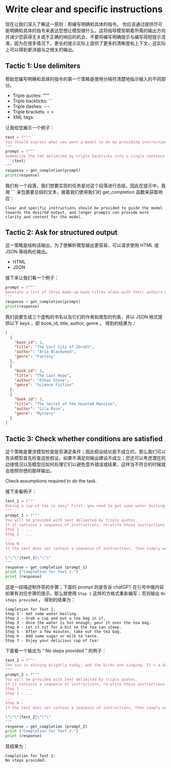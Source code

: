 # Write clear and specific instructions

现在让我们深入了解这一原则：即编写明确和具体的指令。
你应该通过提供尽可能明确和具体的指令来表达您想让模型做什么，这将指导模型朝着所需的输出方向并减少您获得无关或不正确的响应的机会，不要将编写明确提示与编写简短提示混淆，因为在很多情况下，更长的提示实际上提供了更多的清晰度和上下文，这实际上可以得到更详细与之相关的输出。

## Tactic 1: Use delimiters

帮助您编写明确和具体的指令的第一个策略是使用分隔符清楚地指示输入的不同部分。

- Triple quotes: """
- Triple backticks: ```
- Triple dashes: ---
- Triple brackets: < >
- XML tags: <tag></tag>

让我给您展示一个例子：
```python
text = f"""
You should express what you went a model to do by providing instructions that are as clear and specific as you can possibly make them. This will guide the model towards the desired output, and reduce the chances of receiving irrelevant or incorrect response, Don't confuse writing a clear prompt with writing a short prompt. In many cases, longer prompts provide more clarity and context for the model, which can lead to more detailed and relevant outputs.
"""
prompt = f"""
Summarize the tet delimited by triple backticks into a single sentence.
```{text}```
"""
response = get_completion(prompt)
print(response)
```
我们有一个段落，我们想要实现的任务是对这个段落进行总结，因此在提示中，我用 ``` 来包裹要总结的文本，接着我们使用我们的 get_completion 函数来获取响应：
```text
Clear and specific instructions should be provided to guide the model towards the desired output, and longer prompts can provide more clarity and context for the model.
```

## Tactic 2: Ask for structured output

这一策略是结构话输出，为了使解析模型输出更容易，可以请求使用 HTML 或 JSON 等结构化输出。

- HTML
- JSON

接下来让我们看一个例子：
```python
prompt = f"""
Generate a list of three made-up book titles alone with their authors and genres. Provide them in JSON format with the following keys: book_id, title, author, genre.
"""
response = get_completion(prompt)
print(response)
```
我们说要生成三个虚构的书名以及它们的作者和类型的列表，并以 JSON 格式提供以下 keys ，即 book_id, title, author, genre 。
得到的结果为：
```json
[
  {
    "book_id": 1,
    "title": "The Lost City of Zorath",
    "author": "Aria Blackwood",
    "genre": "Fantasy"
  },
  {
    "book_id": 2,
    "title": "The Last Hope",
    "author": "Ethan Stone",
    "genre": "Science Fiction"
  },
  {
    "book_id": 3,
    "title": "The Secret of the Haunted Mansion",
    "author": "Lila Rose",
    "genre": "Mystery"
  }
]
```

## Tactic 3: Check whether conditions are satisfied

这个策略是要求模型检查是否满足条件；因此假设结论是不成立的，那么我们可以告诉模型首先检查这些假设，如果不满足则输出建设不成立；您还可以考虑潜在的边缘情况以及模型应如何处理它们以避免意外错误或结果，这样当不符合的时候就会按照你想的那样输出。

Check assumptions required to do the task.

接下来看例子：
```python
text_1 = f"""
Making a cup of tea is easy! First, you need to get some water boiling. While that's happening, grab a cup and put a tea bag in it. Once the water is hot enough, just pour it over the tea bag. Let it sit for a bit so the tea can steep. After a few minutes, take out the tea bag. If you like, you can add some sugar or milk to taste. And that's it! You've got yourself a delicious cup of tea to enjoy.
"""
prompt_1 = f"""
You will be provided with text delimited by triple quotes.
If it contains a sequence of instructions, re-write those instructions in the following format:
Step 1 - ...
Step 2 - ...
...
Step N -
If the text does not contain a sequence of instructions, then simply write \"No steps provided.\"

\"\"\"{text_1}\"\"\"
"""
response = get_completion (prompt_1)
print ("Completion for Text 1:")
print (response)
```
这是一段描述制作茶的步骤；下面的 prompt 则是告诉 chatGPT 在引号中俄内容如果有对应步骤的提示，那么就使用 `Step 1` 这样的方格式重新编写；否则输出 `No steps provided` 。
得到的结果为：
```text
Completion for Text 1:
Step 1 - Get some water boiling.
Step 2 - Grab a cup and put a tea bag in it.
Step 3 - Once the water is hot enough, pour it over the tea bag.
Step 4 - Let it sit for a bit so the tea can steep.
Step 5 - After a few minutes, take out the tea bag.
Step 6 - Add some sugar or milk to taste.
Step 7 - Enjoy your delicious cup of tea!
```

下面看一个输出为 “ No steps provided ” 的例子：
```python
text_2 = f"""
The sun is shining brightly today, and the birds are singing. It's a beautiful day to go for a walk in the park. The flowers are blooming, and the trees are swaying gently in the breeze. People are out and about, enjoying the lovely weather. Some are having picnics, while others are playing games or simply relaxing on the grass. It's a perfect day to spend time outdoors and appreciate the beauty of nature.
"""
prompt_2 = f"""
You will be provided with text delimited by triple quotes.
If it contains a sequence of instructions, re-write those instructions in the following format:
Step 1 - ...
Step 2 - ...
...
Step N -
If the text does not contain a sequence of instructions, then simply write \"No steps provided.\"

\"\"\"{text_2}\"\"\"
"""
response = get_completion (prompt_2)
print ("Completion for Text 2:")
print (response)
```

其结果为：
```text
Completion for Text 2:
No steps provided.
```